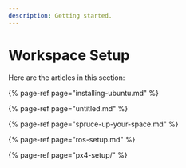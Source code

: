 ```yaml
---
description: Getting started.
---
```


# Workspace Setup

Here are the articles in this section:

{% page-ref page="installing-ubuntu.md" %}

{% page-ref page="untitled.md" %}

{% page-ref page="spruce-up-your-space.md" %}

{% page-ref page="ros-setup.md" %}

{% page-ref page="px4-setup/" %}



